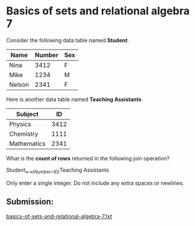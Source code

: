 # Basics of sets and relational algebra 7

Consider the following data table named **Student**.

| Name |   Number | Sex  
|---|---|---|
| Nina      |     3412    | F  
| Mike      |     1234    | M  
| Nelson    |     2341    | F  

Here is another data table named **Teaching Assistants**

| Subject    |  ID
|---|---|
| Physics    |  3412
| Chemistry  | 1111
| Mathematics| 2341  

What is the **count of rows** returned in the following join operation? 

Student<sub>⊳⊲(Number=ID)</sub>Teaching Assistants

Only enter a single integer. Do not include any extra spaces or newlines.


## Submission:

[basics-of-sets-and-relational-algebra-7.txt](https://github.com/danipishinin/HackerRank/blob/main/databases/basics-of-sets-and-relational-algebra-7.txt)